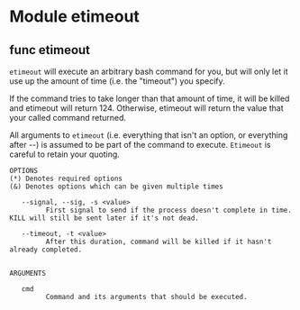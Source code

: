 # Module etimeout


## func etimeout

`etimeout` will execute an arbitrary bash command for you, but will only let it use up the amount of time (i.e. the
"timeout") you specify.

If the command tries to take longer than that amount of time, it will be killed and etimeout will return 124.
Otherwise, etimeout will return the value that your called command returned.

All arguments to `etimeout` (i.e. everything that isn't an option, or everything after --) is assumed to be part of the
command to execute. `Etimeout` is careful to retain your quoting.

```Groff
OPTIONS
(*) Denotes required options
(&) Denotes options which can be given multiple times

   --signal, --sig, -s <value>
         First signal to send if the process doesn't complete in time. KILL will still be sent later if it's not dead.

   --timeout, -t <value>
         After this duration, command will be killed if it hasn't already completed.


ARGUMENTS

   cmd
         Command and its arguments that should be executed.
```
